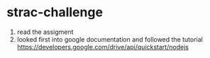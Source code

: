 # strac-challenge


1. read the assigment
2. looked first into google documentation and followed the tutorial https://developers.google.com/drive/api/quickstart/nodejs

